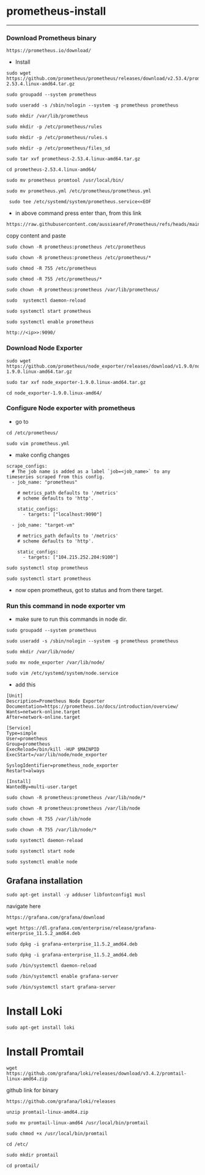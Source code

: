 # prometheus-install
---

### Download Prometheus binary
```
https://prometheus.io/download/
```

-   Install

```
sudo wget https://github.com/prometheus/prometheus/releases/download/v2.53.4/prometheus-2.53.4.linux-amd64.tar.gz
```

```
sudo groupadd --system prometheus
```
```
sudo useradd -s /sbin/nologin --system -g prometheus prometheus
```
```
sudo mkdir /var/lib/prometheus
```
```
sudo mkdir -p /etc/prometheus/rules
```
```
sudo mkdir -p /etc/prometheus/rules.s
```
```
sudo mkdir -p /etc/prometheus/files_sd
```
```
sudo tar xvf prometheus-2.53.4.linux-amd64.tar.gz
```
```
cd prometheus-2.53.4.linux-amd64/
```
```
sudo mv prometheus promtool /usr/local/bin/
```
```
sudo mv prometheus.yml /etc/prometheus/prometheus.yml
```
```
 sudo tee /etc/systemd/system/prometheus.service<<EOF
 ```
-   in above command press enter than,
from this link
```
https://raw.githubusercontent.com/aussiearef/Prometheus/refs/heads/main/prometheus.service
```
copy content and paste
```
sudo chown -R prometheus:prometheus /etc/prometheus
```
```
sudo chown -R prometheus:prometheus /etc/prometheus/*
```
```
sudo chmod -R 755 /etc/prometheus
```
```
sudo chmod -R 755 /etc/prometheus/*
```
```
sudo chown -R prometheus:prometheus /var/lib/prometheus/
```
```
sudo  systemctl daemon-reload
```
```
sudo systemctl start prometheus
```
```
sudo systemctl enable prometheus
```
```
http://<ip>>:9090/
```

### Download Node Exporter
```
sudo wget https://github.com/prometheus/node_exporter/releases/download/v1.9.0/node_exporter-1.9.0.linux-amd64.tar.gz
```
```
sudo tar xvf node_exporter-1.9.0.linux-amd64.tar.gz
```
```
cd node_exporter-1.9.0.linux-amd64/
```

### Configure Node exporter with prometheus
-   go to 
```
cd /etc/prometheus/
```
```
sudo vim prometheus.yml
```
-   make config changes
```
scrape_configs:
  # The job name is added as a label `job=<job_name>` to any timeseries scraped from this config.
  - job_name: "prometheus"

    # metrics_path defaults to '/metrics'
    # scheme defaults to 'http'.

    static_configs:
      - targets: ["localhost:9090"]

  - job_name: "target-vm"

    # metrics_path defaults to '/metrics'
    # scheme defaults to 'http'.

    static_configs:
      - targets: ["104.215.252.204:9100"]
```
```
sudo systemctl stop prometheus
```
```
sudo systemctl start prometheus
```
-   now open prometheus, got to status and from there target.


### Run this command in node exporter vm
-   make sure to run this commands in node dir.
```
sudo groupadd --system prometheus
```
```
sudo useradd -s /sbin/nologin --system -g prometheus prometheus
```
```
sudo mkdir /var/lib/node/
```
```
sudo mv node_exporter /var/lib/node/
```
```
sudo vim /etc/systemd/system/node.service
```
-   add this
```
[Unit]
Description=Prometheus Node Exporter
Documentation=https://prometheus.io/docs/introduction/overview/
Wants=network-online.target
After=network-online.target

[Service]
Type=simple
User=prometheus
Group=prometheus
ExecReload=/bin/kill -HUP $MAINPID
ExecStart=/var/lib/node/node_exporter

SyslogIdentifier=prometheus_node_exporter
Restart=always

[Install]
WantedBy=multi-user.target
```
```
sudo chown -R prometheus:prometheus /var/lib/node/*
```
```
sudo chown -R prometheus:prometheus /var/lib/node
```
```
sudo chown -R 755 /var/lib/node
```
```
sudo chown -R 755 /var/lib/node/*
```
```
sudo systemctl daemon-reload
```
```
sudo systemctl start node
```
```
sudo systemctl enable node
```

## Grafana installation

```
sudo apt-get install -y adduser libfontconfig1 musl
```
navigate here
```
https://grafana.com/grafana/download
```
```
wget https://dl.grafana.com/enterprise/release/grafana-enterprise_11.5.2_amd64.deb
```
```
sudo dpkg -i grafana-enterprise_11.5.2_amd64.deb
```
```
sudo dpkg -i grafana-enterprise_11.5.2_amd64.deb
```
```
sudo /bin/systemctl daemon-reload
```
```
sudo /bin/systemctl enable grafana-server
```
```
sudo /bin/systemctl start grafana-server
```
# Install Loki
```
sudo apt-get install loki
```

# Install Promtail
```
wget https://github.com/grafana/loki/releases/download/v3.4.2/promtail-linux-amd64.zip
```
github link for binary
```
https://github.com/grafana/loki/releases
```
```
unzip promtail-linux-amd64.zip
```
```
sudo mv promtail-linux-amd64 /usr/local/bin/promtail
```
```
sudo chmod +x /usr/local/bin/promtail
```
```
cd /etc/
```
```
sudo mkdir promtail
```
```
cd promtail/
```
